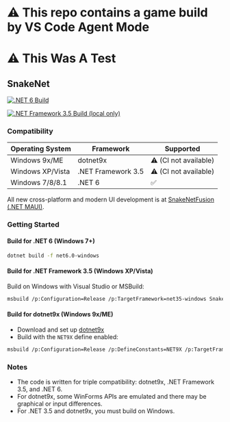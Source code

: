 # ⚠️ **This repo contains a game build by VS Code Agent Mode**  
# ⚠️ **This Was A Test**

## SnakeNet

[![.NET 6 Build](https://github.com/WhiteWrym18/SnakeNetClassic/actions/workflows/build-dotnet6-windows7.yml/badge.svg?branch=main)](https://github.com/WhiteWrym18/SnakeNetClassic/actions/workflows/build-dotnet6-windows7.yml)
<!-- .NET Framework 3.5 CI is not supported on GitHub Actions. Build must be done locally or on a self-hosted runner. -->
[![.NET Framework 3.5 Build (local only)](https://img.shields.io/badge/.NET%203.5-local--build--only-lightgrey)](#)


### Compatibility

| Operating System   | Framework           | Supported |
|-------------------|--------------------|-----------|
| Windows 9x/ME     | dotnet9x           | ⚠️ (CI not available)        |
| Windows XP/Vista  | .NET Framework 3.5 | ⚠️ (CI not available)       |
| Windows 7/8/8.1   | .NET 6             | ✅        |

All new cross-platform and modern UI development is at [SnakeNetFusion (.NET MAUI)](https://github.com/WhiteWrym18/SnakeNetFusion).

### Getting Started

#### Build for .NET 6 (Windows 7+)
```sh
dotnet build -f net6.0-windows
```

#### Build for .NET Framework 3.5 (Windows XP/Vista)
Build on Windows with Visual Studio or MSBuild:
```sh
msbuild /p:Configuration=Release /p:TargetFramework=net35-windows SnakeNet.csproj
```

#### Build for dotnet9x (Windows 9x/ME)
- Download and set up [dotnet9x](https://github.com/itsmattkc/dotnet9x)
- Build with the `NET9X` define enabled:
```sh
msbuild /p:Configuration=Release /p:DefineConstants=NET9X /p:TargetFramework=net35-windows SnakeNet.csproj
```

### Notes
- The code is written for triple compatibility: dotnet9x, .NET Framework 3.5, and .NET 6.
- For dotnet9x, some WinForms APIs are emulated and there may be graphical or input differences.
- For .NET 3.5 and dotnet9x, you must build on Windows.


